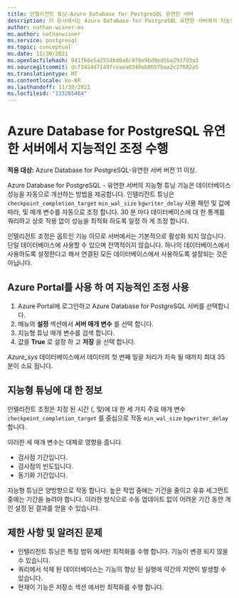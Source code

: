 ```yaml
---
title: 인텔리전트 튜닝-Azure Database for PostgreSQL 유연한 서버
description: 이 문서에서는 Azure Database for PostgreSQL 유연한 서버에서 지능형 튜닝 기능을 설명 합니다.
author: nathan-wisner-ms
ms.author: nathanwisner
ms.service: postgresql
ms.topic: conceptual
ms.date: 11/30/2021
ms.openlocfilehash: 041f66e5a2554bd0a0c970e9bd9ed5ba2937d3a3
ms.sourcegitcommit: dcf3424d7149fceaea0340eb0657baa2c27882a5
ms.translationtype: MT
ms.contentlocale: ko-KR
ms.lasthandoff: 11/30/2021
ms.locfileid: "133265484"
---
```

# <a name="perform-intelligent-tuning-in-azure-database-for-postgresql---flexible-server"></a>Azure Database for PostgreSQL 유연한 서버에서 지능적인 조정 수행



**적용 대상:** Azure Database for PostgreSQL-유연한 서버 버전 11 이상.

Azure Database for PostgreSQL - 유연한 서버의 지능형 튜닝 기능은 데이터베이스 성능을 자동으로 개선하는 방법을 제공합니다. 인텔리전트 튜닝은 `checkpoint_completion_target` `min_wal_size` `bgwriter_delay` 사용 패턴 및 값에 따라, 및 매개 변수를 자동으로 조정 합니다. 30 분 마다 데이터베이스에 대 한 통계를 쿼리하고 상호 작용 없이 성능을 최적화 하도록 일정 하 게 조정 합니다.

인텔리전트 조정은 옵트인 기능 이므로 서버에서는 기본적으로 활성화 되지 않습니다. 단일 데이터베이스에 사용할 수 있으며 전역적이지 않습니다. 하나의 데이터베이스에서 사용하도록 설정한다고 해서 연결된 모든 데이터베이스에서 사용하도록 설정되는 것은 아닙니다.

## <a name="enable-intelligent-tuning-by-using-the-azure-portal"></a>Azure Portal를 사용 하 여 지능적인 조정 사용

1. Azure Portal에 로그인하고 Azure Database for PostgreSQL 서버를 선택합니다.
2. 메뉴의 **설정** 섹션에서 **서버 매개 변수** 를 선택 합니다.
3. 지능형 튜닝 매개 변수를 검색 합니다.
4. 값을 **True** 로 설정 하 고 **저장** 을 선택 합니다.

*Azure_sys* 데이터베이스에서 데이터의 첫 번째 일괄 처리가 지속 될 때까지 최대 35 분이 소요 됩니다.

## <a name="information-about-intelligent-tuning"></a>지능형 튜닝에 대 한 정보

인텔리전트 조정은 지정 된 시간 (, 및)에 대 한 세 가지 주요 매개 변수 `checkpoint_completion_target` 를 중심으로 작동 `min_wal_size` `bgwriter_delay` 합니다.

이러한 세 매개 변수는 대체로 영향을 줍니다. 

* 검사점 기간입니다.
* 검사점의 빈도입니다.
* 동기화 기간입니다.

지능형 튜닝은 양방향으로 작동 합니다. 높은 작업 중에는 기간을 줄이고 유휴 세그먼트 중에는 기간을 늘려야 합니다. 이러한 방식으로 수동 업데이트 없이 어려운 기간 동안 개인 설정 된 결과를 얻을 수 있습니다.

## <a name="limitations-and-known-issues"></a>제한 사항 및 알려진 문제

* 인텔리전트 튜닝은 특정 범위 에서만 최적화를 수행 합니다. 기능이 변경 되지 않을 수 있습니다.
* 쿼리에서 삭제 된 데이터베이스는 기능의 향상 된 실행에 약간의 지연이 발생할 수 있습니다.
* 현재이 기능은 저장소 섹션 에서만 최적화를 수행 합니다.
